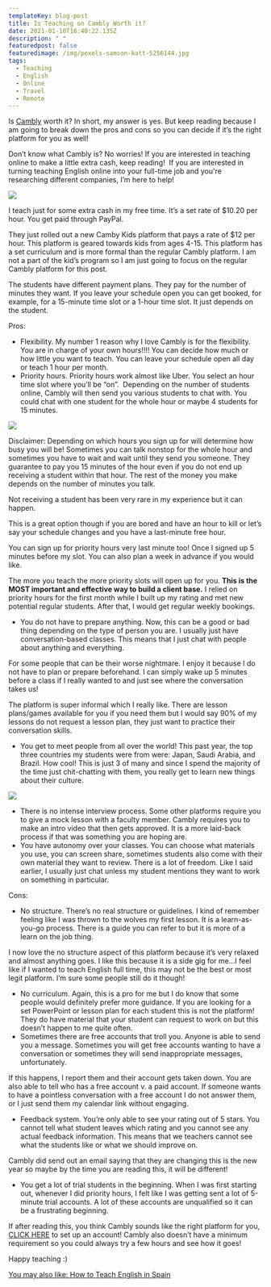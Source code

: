```yaml
---
templateKey: blog-post
title: Is Teaching on Cambly Worth it?
date: 2021-01-10T16:40:22.135Z
description: " "
featuredpost: false
featuredimage: /img/pexels-samson-katt-5256144.jpg
tags:
  - Teaching
  - English
  - Online
  - Travel
  - Remote
---
```

Is [Cambly](https://www.cambly.com/en/tutors?referralCode=shayna65) worth it? In short, my answer is yes. But keep reading because I am going to break down the pros and cons so you can decide if it’s the right platform for you as well!

Don’t know what Cambly is? No worries! If you are interested in teaching online to make a little extra cash, keep reading!  If you are interested in turning teaching English online into your full-time job and you're researching different companies, I’m here to help! 

![](https://lh4.googleusercontent.com/GenU2VXIY9-k50fUQs-AbD_QKDU89wkotcd_y2a2Wrx6dhwsl_AkykNYqnSTp57sIMMg0wTrHBqczvwP-pAg7AOJ4I7cLq6Ht-NQFkpC65AcGIGRZFIKIWS9u0NjaJyycXwDidCt)

I teach just for some extra cash in my free time. It’s a set rate of $10.20 per hour. You get paid through PayPal.

They just rolled out a new Camby Kids platform that pays a rate of $12 per hour. This platform is geared towards kids from ages 4-15. This platform has a set curriculum and is more formal than the regular Cambly platform. I am not a part of the kid’s program so I am just going to focus on the regular Cambly platform for this post. 

The students have different payment plans. They pay for the number of minutes they want. If you leave your schedule open you can get booked, for example, for a 15-minute time slot or a 1-hour time slot. It just depends on the student. 

Pros:

* Flexibility. My number 1 reason why I love Cambly is for the flexibility. You are in charge of your own hours!!!! You can decide how much or how little you want to teach. You can leave your schedule open all day or teach 1 hour per month. 
* Priority hours. Priority hours work almost like Uber. You select an hour time slot where you’ll be “on”.  Depending on the number of students online, Cambly will then send you various students to chat with. You could chat with one student for the whole hour or maybe 4 students for 15 minutes. 

![](https://lh5.googleusercontent.com/FDPqYbsqXae7ez9ULcAcrn0N8AXIhHhho6c5AoTBi8UgU58qspQ9ajzpLQ8D7_jJXfkzxrTD3yeDGRovVfyJh3WPEujkn45YRBLVxAPw3neOnjv-Y-NWEPQXcXo8L6ZbrEOs9wGY)

Disclaimer: Depending on which hours you sign up for will determine how busy you will be! Sometimes you can talk nonstop for the whole hour and sometimes you have to wait and wait until they send you someone. They guarantee to pay you 15 minutes of the hour even if you do not end up receiving a student within that hour. The rest of the money you make depends on the number of minutes you talk. 

Not receiving a student has been very rare in my experience but it can happen.

This is a great option though if you are bored and have an hour to kill or let’s say your schedule changes and you have a last-minute free hour. 

You can sign up for priority hours very last minute too! Once I signed up 5 minutes before my slot. You can also plan a week in advance if you would like. 

The more you teach the more priority slots will open up for you. **This is the MOST important and effective way to build a client base.** I relied on priority hours for the first month while I built up my rating and met new potential regular students. After that, I would get regular weekly bookings.

* You do not have to prepare anything. Now, this can be a good or bad thing depending on the type of person you are. I usually just have conversation-based classes. This means that I just chat with people about anything and everything. 

For some people that can be their worse nightmare. I enjoy it because I do not have to plan or prepare beforehand. I can simply wake up 5 minutes before a class if I really wanted to and just see where the conversation takes us! 

The platform is super informal which I really like. There are lesson plans/games available for you if you need them but I would say 90% of my lessons do not request a lesson plan, they just want to practice their conversation skills.

* You get to meet people from all over the world! This past year, the top three countries my students were from were: Japan, Saudi Arabia, and Brazil. How cool! This is just 3 of many and since I spend the majority of the time just chit-chatting with them, you really get to learn new things about their culture.

![](https://lh3.googleusercontent.com/nWWHrb1GPLs_5MU_5mld7FGXI9lhFtJHNWMhwMTCB682dh9WF4ughZI9ZWuRt9WmL6l4bK3UJncKIXv0X8fl1pDwhSzKIHDfFOI0sQ_ey-mACMl9wxNtXqnu167sPNWVFRruLz5e)

* There is no intense interview process. Some other platforms require you to give a mock lesson with a faculty member. Cambly requires you to make an intro video that then gets approved. It is a more laid-back process if that was something you are hoping are. 
* You have autonomy over your classes. You can choose what materials you use, you can screen share, sometimes students also come with their own material they want to review. There is a lot of freedom. Like I said earlier, I usually just chat unless my student mentions they want to work on something in particular. 

Cons:

* No structure. There’s no real structure or guidelines. I kind of remember feeling like I was thrown to the wolves my first lesson. It is a learn-as-you-go process. There is a guide you can refer to but it is more of a learn on the job thing.

I now love the no structure aspect of this platform because it’s very relaxed and almost anything goes. I like this because it is a side gig for me...I feel like if I wanted to teach English full time, this may not be the best or most legit platform. I’m sure some people still do it though!

* No curriculum. Again, this is a pro for me but I do know that some people would definitely prefer more guidance. If you are looking for a set PowerPoint or lesson plan for each student this is not the platform! They do have material that your student can request to work on but this doesn’t happen to me quite often.
* Sometimes there are free accounts that troll you. Anyone is able to send you a message. Sometimes you will get free accounts wanting to have a conversation or sometimes they will send inappropriate messages, unfortunately. 

If this happens, I report them and their account gets taken down. You are also able to tell who has a free account v. a paid account. If someone wants to have a pointless conversation with a free account I do not answer them, or I just send them my calendar link without engaging. 

* Feedback system. You’re only able to see your rating out of 5 stars. You cannot tell what student leaves which rating and you cannot see any actual feedback information. This means that we teachers cannot see what the students like or what we should improve on. 

Cambly did send out an email saying that they are changing this is the new year so maybe by the time you are reading this, it will be different!

* You get a lot of trial students in the beginning. When I was first starting out, whenever I did priority hours, I felt like I was getting sent a lot of 5-minute trial accounts. A lot of these accounts are unqualified so it can be a frustrating beginning. 

If after reading this, you think Cambly sounds like the right platform for you, [CLICK HERE](https://www.cambly.com/en/tutors?referralCode=shayna65) to set up an account! Cambly also doesn’t have a minimum requirement so you could always try a few hours and see how it goes!

Happy teaching :)

[You may also like: How to Teach English in Spain](https://thehumanitybooks.com/blog/2020-12-28-how-to-teach-english-in-spain/)